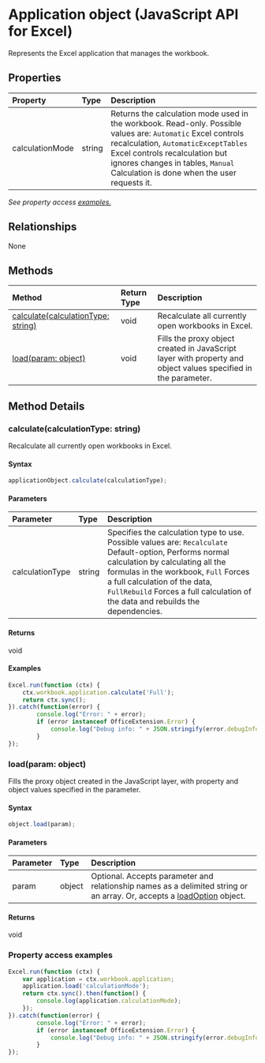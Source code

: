 # Application object (JavaScript API for Excel)

Represents the Excel application that manages the workbook.

## Properties

| Property	   | Type	|Description
|:---------------|:--------|:----------|
|calculationMode|string|Returns the calculation mode used in the workbook. Read-only. Possible values are: `Automatic` Excel controls recalculation, `AutomaticExceptTables` Excel controls recalculation but ignores changes in tables, `Manual` Calculation is done when the user requests it.|

_See property access [examples.](#property-access-examples)_

## Relationships
None


## Methods

| Method		   | Return Type	|Description|
|:---------------|:--------|:----------|
|[calculate(calculationType: string)](#calculatecalculationtype-string)|void|Recalculate all currently open workbooks in Excel.|
|[load(param: object)](#loadparam-object)|void|Fills the proxy object created in JavaScript layer with property and object values specified in the parameter.|

## Method Details


### calculate(calculationType: string)
Recalculate all currently open workbooks in Excel.

#### Syntax
```js
applicationObject.calculate(calculationType);
```

#### Parameters
| Parameter	   | Type	|Description|
|:---------------|:--------|:----------|
|calculationType|string|Specifies the calculation type to use. Possible values are: `Recalculate` Default-option, Performs normal calculation by calculating all the formulas in the workbook, `Full` Forces a full calculation of the data, `FullRebuild` Forces a full calculation of the data and rebuilds the dependencies.|

#### Returns
void

#### Examples
```js
Excel.run(function (ctx) { 
	ctx.workbook.application.calculate('Full');
	return ctx.sync(); 
}).catch(function(error) {
		console.log("Error: " + error);
		if (error instanceof OfficeExtension.Error) {
			console.log("Debug info: " + JSON.stringify(error.debugInfo));
		}
});
```


### load(param: object)
Fills the proxy object created in the JavaScript layer, with property and object values specified in the parameter.

#### Syntax
```js
object.load(param);
```

#### Parameters
| Parameter	   | Type	|Description|
|:---------------|:--------|:----------|
|param|object|Optional. Accepts parameter and relationship names as a delimited string or an array. Or, accepts a [loadOption](loadoption.md) object.|

#### Returns
void
### Property access examples
```js
Excel.run(function (ctx) { 
	var application = ctx.workbook.application;
	application.load('calculationMode');
	return ctx.sync().then(function() {
		console.log(application.calculationMode);
	});
}).catch(function(error) {
		console.log("Error: " + error);
		if (error instanceof OfficeExtension.Error) {
			console.log("Debug info: " + JSON.stringify(error.debugInfo));
		}
});
```

